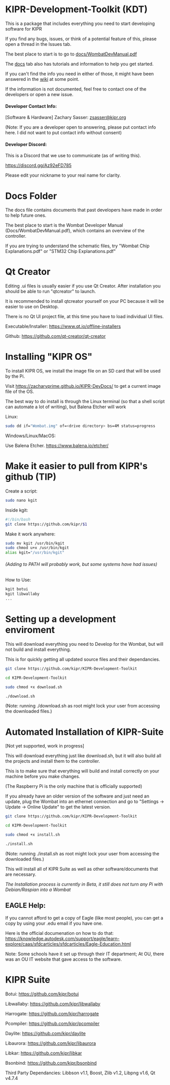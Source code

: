 # KIPR-Development-Toolkit (KDT)

This is a package that includes everything you need to start developing software for KIPR

If you find any bugs, issues, or think of a potential feature of this, please open a thread in the Issues tab.

The best place to start is to go to [docs/WombatDevManual.pdf](https://github.com/kipr/KIPR-Development-Toolkit/blob/master/Docs/WombatDevManual.pdf 'Wombat Developer Manual')

The [docs](https://github.com/kipr/KIPR-Development-Toolkit/blob/master/Docs 'Documentation, Tutorials, and other info.') tab also has tutorials and information to help you get started.

If you can't find the info you need in either of those,
it might have been answered in the [wiki](https://github.com/kipr/KIPR-Development-Toolkit/wiki) at some point.

If the information is not documented, feel free to contact one of the developers or open a new issue.

#### Developer Contact Info:

[Software & Hardware] Zachary Sasser: zsasser@kipr.org

(Note: If you are a developer open to answering, please put contact info here. I did not want to put contact info without consent)

#### Developer Discord:

This is a Discord that we use to communicate (as of writing this).

https://discord.gg/Az92eFD785

Please edit your nickname to your real name for clarity.

# Docs Folder

The docs file contains documents that past developers have made in order to help future ones.

The best place to start is the Wombat Developer Manual (Docs/WombatDevManual.pdf), which contains an overview of the controller.

If you are trying to understand the schematic files, try "Wombat Chip Explanations.pdf" or "STM32 Chip Explanations.pdf"

# Qt Creator

Editing .ui files is usually easier if you use Qt Creator. After installation you should be able to run "qtcreator" to launch.

It is recommended to install qtcreator yourself on your PC because it will be easier to use on Desktop.

There is no Qt UI project file, at this time you have to load individual UI files.

Executable/Installer:
https://www.qt.io/offline-installers

Github:
https://github.com/qt-creator/qt-creator

# Installing "KIPR OS"

To install KIPR OS, we install the image file on an SD card that will be used by the Pi.

Visit https://zacharyprime.github.io/KIPR-DevDocs/ to get a current image file of the OS.

The best way to do install is through the Linux terminal (so that a shell script can automate a lot of writing), but Balena Etcher will work

Linux:

```bash
sudo dd if="Wombat.img" of=<drive directory> bs=4M status=progress
```

Windows/Linux/MacOS:

Use Balena Etcher.
https://www.balena.io/etcher/

# Make it easier to pull from KIPR's github (TIP)

Create a script:

```bash
sudo nano kgit
```

Inside kgit:

```bash
#!/bin/bash
git clone https://github.com/kipr/$1
```

Make it work anywhere:

```bash
sudo mv kgit /usr/bin/kgit
sudo chmod u+x /usr/bin/kgit
alias kgit="/usr/bin/kgit"
```

###### (Adding to PATH will probably work, but some systems have had issues)

How to Use:

```bash
kgit botui
kgit libwallaby
...
```

# Setting up a development enviroment

This will download everything you need to Develop for the Wombat, but will not build and install everything.

This is for quickly getting all updated source files and their dependancies.

```bash
git clone https://github.com/kipr/KIPR-Development-Toolkit

cd KIPR-Development-Toolkit

sudo chmod +x download.sh

./download.sh
```

(Note: running ./download.sh as root might lock your user from accessing the downloaded files.)

# Automated Installation of KIPR-Suite
[Not yet supported, work in progress]

This will download everything just like download.sh,
but it will also build all the projects and install them to the controller.

This is to make sure that everything will build and install correctly on your machine before you make changes.

(The Raspberry Pi is the only machine that is officially supported)

If you already have an older version of the software and just need an update,
plug the Wombat into an ethernet connection and go to "Settings -> Update -> Online Update" to get the latest version.

```bash
git clone https://github.com/kipr/KIPR-Development-Toolkit

cd KIPR-Development-Toolkit

sudo chmod +x install.sh

./install.sh
```

(Note: running ./install.sh as root might lock your user from accessing the downloaded files.)

This will install all of KIPR Suite as well as other software/documents that are necessary.

_The Installation process is currently in Beta, it still does not turn any Pi with Debian/Raspian into a Wombat_

## EAGLE Help:

If you cannot afford to get a copy of Eagle (like most people),
you can get a copy by using your .edu email if you have one.

Here is the official documenation on how to do that:
https://knowledge.autodesk.com/support/eagle/learn-explore/caas/sfdcarticles/sfdcarticles/Eagle-Education.html

Note: Some schools have it set up through their IT department;
At OU, there was an OU IT website that gave access to the software.

# KIPR Suite

Botui: https://github.com/kipr/botui

Libwallaby: https://github.com/kipr/libwallaby

Harrogate: https://github.com/kipr/harrogate

Pcompiler: https://github.com/kipr/pcompiler

Daylite: https://github.com/kipr/daylite

Libaurora: https://github.com/kipr/libaurora

Libkar: https://github.com/kipr/libkar

Bsonbind: https://github.com/kipr/bsonbind

Third Party Dependancies: Libbson v1.1, Boost, Zlib v1.2, Libpng v1.6, Qt v4.7.4
